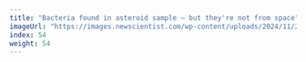 ```yaml
---
title: "Bacteria found in asteroid sample – but they're not from space"
imageUrl: "https://images.newscientist.com/wp-content/uploads/2024/11/22142622/SEI_230534717.jpg?width=788"
index: 54
weight: 54
---
```


